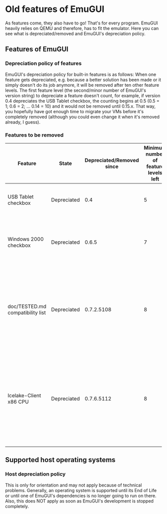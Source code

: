 # Old features of EmuGUI

As features come, they also have to go! That's for every program. EmuGUI heavily relies on QEMU and therefore, has to fit the emulator. Here you can see what is depreciated/removed and EmuGUI's depreciation policy.

## Features of EmuGUI

### Depreciation policy of features

EmuGUI's depreciation policy for built-in features is as follows: When one feature gets depreciated, e.g. because a better solution has been made or it simply doesn't do its job anymore, it will be removed after ten other feature levels. The first feature level (the second/minor number of EmuGUI's version string) to depreciate a feature doesn't count, for example, if version 0.4 depreciates the USB Tablet checkbox, the counting begins at 0.5 (0.5 = 1; 0.6 = 2; ... 0.14 = 10) and it would not be removed until 0.15.x. That way, you hopefully have got enough time to migrate your VMs before it's completely removed (although you could even change it when it's removed already, I guess).

### Features to be removed

| Feature | State | Depreciated/Removed since | Minimum number of feature levels left | Reason for depreciation |
| ------- | ----- | ------------------------- | ------------------------------------- | ----------------------- |
| USB Tablet checkbox | Depreciated | 0.4 | 5 | A combobox with more possibilities has been created |
| Windows 2000 checkbox | Depreciated | 0.6.5 | 7 | Rather prevents you from installing the OS in question than helping you |
| doc/TESTED.md compatibility list | Depreciated | 0.7.2.5108 | 8 | It's not very productive to use two versions of the same file. Please visit the EmuGUI wiki on the stable repository on Codeberg instead. |
| Icelake-Client x86 CPU | Depreciated | 0.7.6.5112 | 8 | This CPU has been removed from QEMU 7.1 already, although EmuGUI is going to keep it for compatibility reasons (for now). Please change the CPU as soon as possible. |

## Supported host operating systems

### Host depreciation policy

This is only for orientation and may not apply because of technical problems. Generally, an operating system is supported until its End of Life or until one of EmuGUI's dependencies is no longer going to run on there. Also, this does NOT apply as soon as EmuGUI's development is stopped completely.